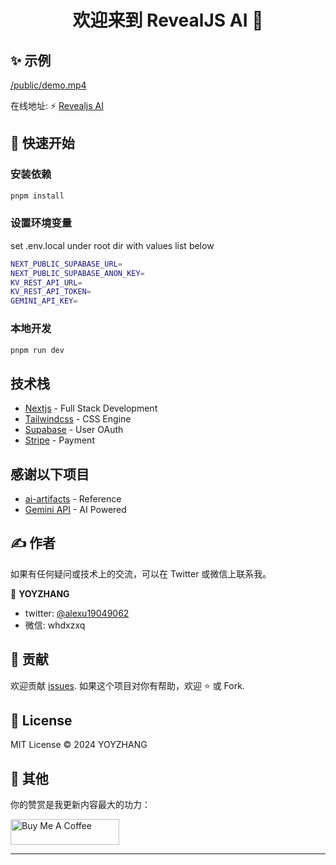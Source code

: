 <h1 align="center">欢迎来到 RevealJS AI 👋</h1>

## ✨ 示例
[/public/demo.mp4](https://github.com/user-attachments/assets/d5a4b37a-553b-41b4-ba33-ad457d118311)

在线地址: ⚡️ [Revealjs AI](https://ppt.revealjs.online)


## 🚀 快速开始

### 安装依赖
```sh
pnpm install
```
### 设置环境变量
set .env.local under root dir with values list below
```sh
NEXT_PUBLIC_SUPABASE_URL=
NEXT_PUBLIC_SUPABASE_ANON_KEY=
KV_REST_API_URL=
KV_REST_API_TOKEN=
GEMINI_API_KEY=
```
### 本地开发
```sh
pnpm run dev
```

## 技术栈
- [Nextjs](https://nextjs.org/docs) - Full Stack Development
- [Tailwindcss](https://tailwindcss.com/) - CSS Engine
- [Supabase](https://supabase.com/) - User OAuth
- [Stripe](https://stripe.com/docs/development) - Payment

## 感谢以下项目
- [ai-artifacts](https://github.com/e2b-dev/ai-artifacts) - Reference
- [Gemini API](https://gemini.google.com/app) - AI Powered

## ✍️ 作者

如果有任何疑问或技术上的交流，可以在 Twitter 或微信上联系我。

👤 **YOYZHANG**

- twitter: [@alexu19049062](https://twitter.com/alexuzhang19049062)
- 微信: whdxzxq

## 🤝 贡献
欢迎贡献 [issues](https://github.com/YOYZHANG/ai-ppt/issues).
如果这个项目对你有帮助，欢迎 ⭐️ 或 Fork.


## 📝 License
MIT License © 2024 YOYZHANG

## 👀 其他
你的赞赏是我更新内容最大的功力：

<a href="https://www.buymeacoffee.com/zhangxiaoqian" target="_blank"><img src="https://cdn.buymeacoffee.com/buttons/default-orange.png" alt="Buy Me A Coffee" height="41" width="174"></a>


---


